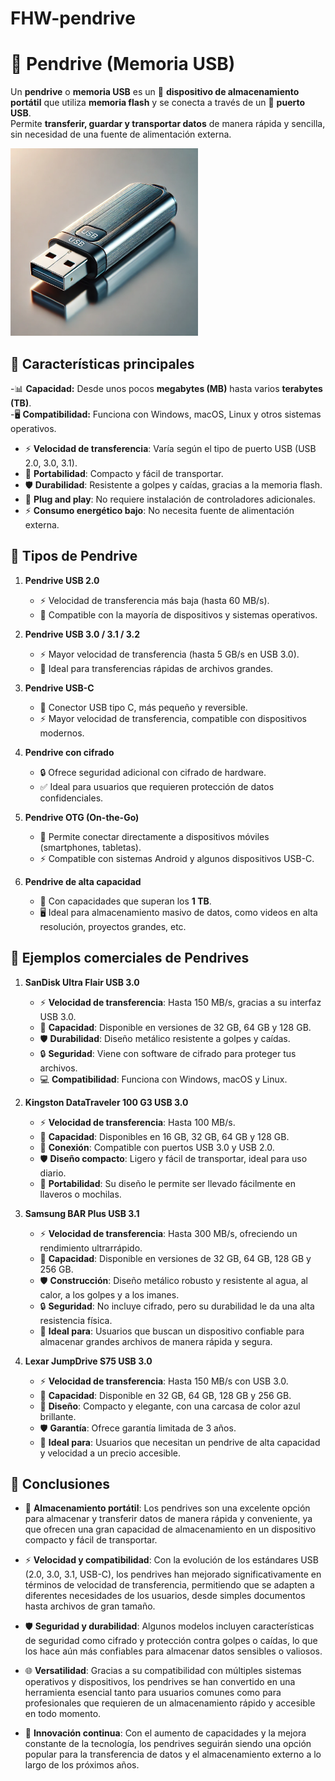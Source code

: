 # FHW-pendrive
# 💾 Pendrive (Memoria USB)  

Un **pendrive** o **memoria USB** es un 📂 **dispositivo de almacenamiento portátil** que utiliza **memoria flash** y se conecta a través de un 🔌 **puerto USB**.  
Permite **transferir, guardar y transportar datos** de manera rápida y sencilla, sin necesidad de una fuente de alimentación externa.  


<img src="img/pendrive.webp" alt="eco_circular" width="300" height="300">
 
## 🔹 Características principales

-📊 **Capacidad:** Desde unos pocos **megabytes (MB)** hasta varios **terabytes (TB)**.  
-🖥️ **Compatibilidad:** Funciona con Windows, macOS, Linux y otros sistemas operativos.  
- ⚡ **Velocidad de transferencia**: Varía según el tipo de puerto USB (USB 2.0, 3.0, 3.1).  
- 👜 **Portabilidad**: Compacto y fácil de transportar.  
- 🛡️ **Durabilidad**: Resistente a golpes y caídas, gracias a la memoria flash.  
- 🔌 **Plug and play**: No requiere instalación de controladores adicionales.  
- ⚡ **Consumo energético bajo**: No necesita fuente de alimentación externa.

## 🔹 Tipos de Pendrive

1. **Pendrive USB 2.0**  
   - ⚡ Velocidad de transferencia más baja (hasta 60 MB/s).  
   - 🔌 Compatible con la mayoría de dispositivos y sistemas operativos.  
   
2. **Pendrive USB 3.0 / 3.1 / 3.2**  
   - ⚡ Mayor velocidad de transferencia (hasta 5 GB/s en USB 3.0).  
   - 🚀 Ideal para transferencias rápidas de archivos grandes.  
   
3. **Pendrive USB-C**  
   - 🔌 Conector USB tipo C, más pequeño y reversible.  
   - ⚡ Mayor velocidad de transferencia, compatible con dispositivos modernos.  
   
4. **Pendrive con cifrado**  
   - 🔒 Ofrece seguridad adicional con cifrado de hardware.  
   - ✅ Ideal para usuarios que requieren protección de datos confidenciales.  
   
5. **Pendrive OTG (On-the-Go)**  
   - 🔄 Permite conectar directamente a dispositivos móviles (smartphones, tabletas).  
   - ⚡ Compatible con sistemas Android y algunos dispositivos USB-C.  
   
6. **Pendrive de alta capacidad**  
   - 💾 Con capacidades que superan los **1 TB**.  
   - 🖥️ Ideal para almacenamiento masivo de datos, como videos en alta resolución, proyectos grandes, etc.

## 🔹 Ejemplos comerciales de Pendrives

1. **SanDisk Ultra Flair USB 3.0**  
   - ⚡ **Velocidad de transferencia**: Hasta 150 MB/s, gracias a su interfaz USB 3.0.  
   - 💾 **Capacidad**: Disponible en versiones de 32 GB, 64 GB y 128 GB.  
   - 🛡️ **Durabilidad**: Diseño metálico resistente a golpes y caídas.  
   - 🔒 **Seguridad**: Viene con software de cifrado para proteger tus archivos.  
   - 💻 **Compatibilidad**: Funciona con Windows, macOS y Linux.  

2. **Kingston DataTraveler 100 G3 USB 3.0**  
   - ⚡ **Velocidad de transferencia**: Hasta 100 MB/s.  
   - 💾 **Capacidad**: Disponibles en 16 GB, 32 GB, 64 GB y 128 GB.  
   - 🔌 **Conexión**: Compatible con puertos USB 3.0 y USB 2.0.  
   - 🛡️ **Diseño compacto**: Ligero y fácil de transportar, ideal para uso diario.  
   - 🧳 **Portabilidad**: Su diseño le permite ser llevado fácilmente en llaveros o mochilas.  

3. **Samsung BAR Plus USB 3.1**  
   - ⚡ **Velocidad de transferencia**: Hasta 300 MB/s, ofreciendo un rendimiento ultrarrápido.  
   - 💾 **Capacidad**: Disponible en versiones de 32 GB, 64 GB, 128 GB y 256 GB.  
   - 🛡️ **Construcción**: Diseño metálico robusto y resistente al agua, al calor, a los golpes y a los imanes.  
   - 🔒 **Seguridad**: No incluye cifrado, pero su durabilidad le da una alta resistencia física.  
   - 🚀 **Ideal para**: Usuarios que buscan un dispositivo confiable para almacenar grandes archivos de manera rápida y segura.  

4. **Lexar JumpDrive S75 USB 3.0**  
   - ⚡ **Velocidad de transferencia**: Hasta 150 MB/s con USB 3.0.  
   - 💾 **Capacidad**: Disponible en 32 GB, 64 GB, 128 GB y 256 GB.  
   - 🎨 **Diseño**: Compacto y elegante, con una carcasa de color azul brillante.  
   - 🛡️ **Garantía**: Ofrece garantía limitada de 3 años.  
   - 💼 **Ideal para**: Usuarios que necesitan un pendrive de alta capacidad y velocidad a un precio accesible.

## 🔹 Conclusiones

- 💾 **Almacenamiento portátil**: Los pendrives son una excelente opción para almacenar y transferir datos de manera rápida y conveniente, ya que ofrecen una gran capacidad de almacenamiento en un dispositivo compacto y fácil de transportar.
  
- ⚡ **Velocidad y compatibilidad**: Con la evolución de los estándares USB (2.0, 3.0, 3.1, USB-C), los pendrives han mejorado significativamente en términos de velocidad de transferencia, permitiendo que se adapten a diferentes necesidades de los usuarios, desde simples documentos hasta archivos de gran tamaño.
  
- 🛡️ **Seguridad y durabilidad**: Algunos modelos incluyen características de seguridad como cifrado y protección contra golpes o caídas, lo que los hace aún más confiables para almacenar datos sensibles o valiosos.
  
- 🌐 **Versatilidad**: Gracias a su compatibilidad con múltiples sistemas operativos y dispositivos, los pendrives se han convertido en una herramienta esencial tanto para usuarios comunes como para profesionales que requieren de un almacenamiento rápido y accesible en todo momento.
  
- 🚀 **Innovación continua**: Con el aumento de capacidades y la mejora constante de la tecnología, los pendrives seguirán siendo una opción popular para la transferencia de datos y el almacenamiento externo a lo largo de los próximos años.
